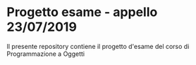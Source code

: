 # Progetto esame - appello 23/07/2019
Il presente repository contiene il progetto d'esame del corso di Programmazione a Oggetti
<!--stackedit_data:
eyJoaXN0b3J5IjpbLTk2NDM4MTkzMl19
-->